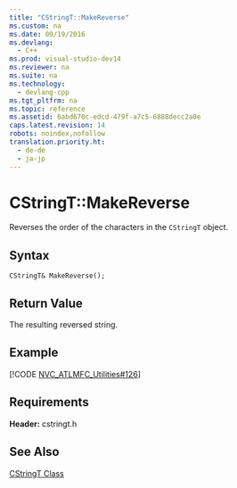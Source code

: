```yaml
---
title: "CStringT::MakeReverse"
ms.custom: na
ms.date: 09/19/2016
ms.devlang: 
  - C++
ms.prod: visual-studio-dev14
ms.reviewer: na
ms.suite: na
ms.technology: 
  - devlang-cpp
ms.tgt_pltfrm: na
ms.topic: reference
ms.assetid: 6abd670c-edcd-479f-a7c5-6888decc2a0e
caps.latest.revision: 14
robots: noindex,nofollow
translation.priority.ht: 
  - de-de
  - ja-jp
---
```

# CStringT::MakeReverse
Reverses the order of the characters in the `CStringT` object.  
  
## Syntax  
  
```  
CStringT& MakeReverse();  
```  
  
## Return Value  
 The resulting reversed string.  
  
## Example  
 [!CODE [NVC_ATLMFC_Utilities#126](../CodeSnippet/VS_Snippets_Cpp/NVC_ATLMFC_Utilities#126)]  
  
## Requirements  
 **Header:** cstringt.h  
  
## See Also  
 [CStringT Class](../vs140/CStringT-Class.md)
